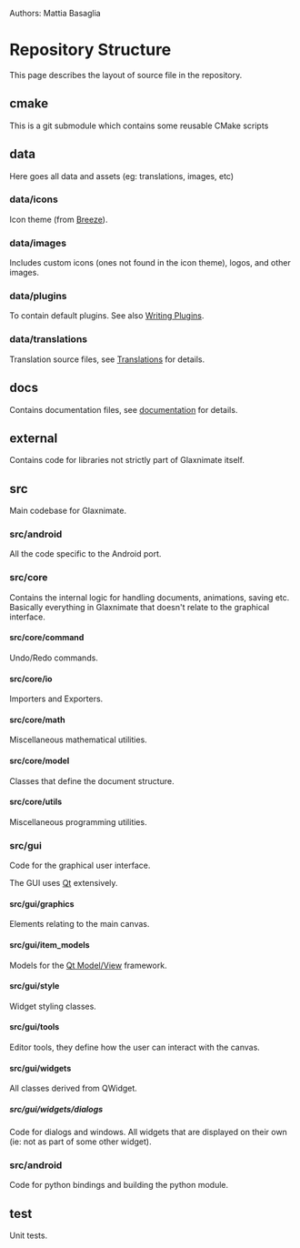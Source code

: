 Authors: Mattia Basaglia

# Repository Structure

This page describes the layout of source file in the repository.

## cmake

This is a git submodule which contains some reusable CMake scripts

## data

Here goes all data and assets (eg: translations, images, etc)

### data/icons

Icon theme (from [Breeze](https://github.com/KDE/breeze-icons)).

### data/images

Includes custom icons (ones not found in the icon theme), logos, and other images.

### data/plugins

To contain default plugins. See also [Writing Plugins](scripting/plugins.md).

### data/translations

Translation source files, see [Translations](index.md#translations) for details.

## docs

Contains documentation files, see [documentation](documentation.md) for details.

## external

Contains code for libraries not strictly part of Glaxnimate itself.

## src

Main codebase for Glaxnimate.

### src/android

All the code specific to the Android port.

### src/core

Contains the internal logic for handling documents, animations, saving etc.
Basically everything in Glaxnimate that doesn't relate to the graphical interface.

#### src/core/command

Undo/Redo commands.

#### src/core/io

Importers and Exporters.

#### src/core/math

Miscellaneous mathematical utilities.

#### src/core/model

Classes that define the document structure.

#### src/core/utils

Miscellaneous programming utilities.

### src/gui

Code for the graphical user interface.

The GUI uses [Qt](https://doc.qt.io/) extensively.

#### src/gui/graphics

Elements relating to the main canvas.

#### src/gui/item_models

Models for the [Qt Model/View](https://doc.qt.io/qt-5/model-view-programming.html) framework.

#### src/gui/style

Widget styling classes.

#### src/gui/tools

Editor tools, they define how the user can interact with the canvas.

#### src/gui/widgets

All classes derived from QWidget.

##### src/gui/widgets/dialogs

Code for dialogs and windows.
All widgets that are displayed on their own (ie: not as part of some other widget).

### src/android

Code for python bindings and building the python module.

## test

Unit tests.
